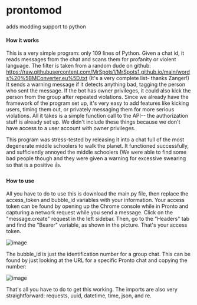 # prontomod
adds modding support to python

#### How it works
This is a very simple program: only 109 lines of Python. Given a chat id, it reads messages from the chat and scans them for profanity or violent language. The filter is taken from a random dude on github: https://raw.githubusercontent.com/MrSpots1/MrSpots1.github.io/main/words%20%5BMConverter.eu%5D.txt (It's a very complete list- thanks Zanger!) It sends a warning message if it detects anything bad, tagging the person who sent the message. If the bot has owner privileges, it could also kick the person from the group after repeated violations. Since we already have the framework of the program set up, it's very easy to add features like kicking users, timing them out, or privately messaging them for more serious violations. All it takes is a simple function call to the API-- the authorization stuff is already set up. We didn't include these things because we don't have access to a user account with owner privileges.

This program was stress-tested by releasing it into a chat full of the most degenerate middle schoolers to walk the planet. It functioned successfully, and sufficiently annoyed the middle schoolers (We were able to find some bad people though and they were given a warning for excessive swearing so that is a positive 👍. 


#### How to use
All you have to do to use this is download the main.py file, then replace the access_token and bubble_id variables with your information. Your access token can be found by opening up the Chrome console while in Pronto and capturing a network request while you send a message. Click on the "message.create" request in the left sidebar. Then, go to the "Headers" tab and find the "Bearer" variable, as shown in the picture. That's your access token.

![image](https://github.com/user-attachments/assets/b74d50cb-97c6-442e-9fb2-a27369cf0b66)


The bubble_id is just the identification number for a group chat. This can be found by just looking at the URL for a specific Pronto chat and copying the number:

![image](https://github.com/user-attachments/assets/4c896671-a97d-498a-ac12-bd5c7f6310a9)

That's all you have to do to get this working. The imports are also very straightforward: requests, uuid, datetime, time, json, and re. 
